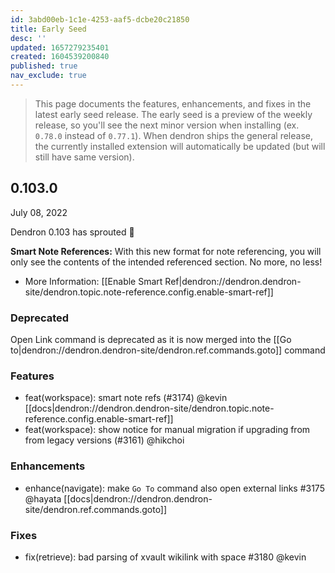 ```yaml
---
id: 3abd00eb-1c1e-4253-aaf5-dcbe20c21850
title: Early Seed
desc: ''
updated: 1657279235401
created: 1604539200840
published: true
nav_exclude: true
---
```


> This page documents the features, enhancements, and fixes in the latest early seed release. The early seed is a preview of the weekly release, so you'll see the next minor version when installing (ex. `0.78.0` instead of `0.77.1`). When dendron ships the general release, the currently installed extension will automatically be updated (but will still have same version).

## 0.103.0
July 08, 2022

Dendron 0.103 has sprouted 🌱

**Smart Note References:** With this new format for note referencing, you will only see the contents of the intended referenced section. No more, no less! 
- More Information: [[Enable Smart Ref|dendron://dendron.dendron-site/dendron.topic.note-reference.config.enable-smart-ref]]

### Deprecated
Open Link command is deprecated as it is now merged into the [[Go to|dendron://dendron.dendron-site/dendron.ref.commands.goto]] command

### Features
- feat(workspace): smart note refs (#3174) @kevin [[docs|dendron://dendron.dendron-site/dendron.topic.note-reference.config.enable-smart-ref]]
- feat(workspace): show notice for manual migration if upgrading from from legacy versions (#3161) @hikchoi

### Enhancements
- enhance(navigate): make `Go To` command also open external links #3175 @hayata [[docs|dendron://dendron.dendron-site/dendron.ref.commands.goto]]

### Fixes
- fix(retrieve): bad parsing of xvault wikilink with space #3180 @kevin